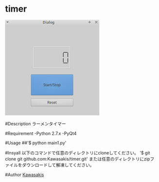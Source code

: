 timer
====

![demoimage](./demoimage.png)

#Description
ラーメンタイマー

#Requirement
-Python 2.7.x
-PyQt4

#Usage
##'$ python main1.py'

#Insyall
以下のコマンドで任意のディレクトリにcloneしてください。
'$ git clone git github.com:Kawasakis/timer.git'
または任意のディレクトリにzipファイルをダウンロードして解凍してください。

#Author
[Kawasakis](http://github.com/Kawasakis)
